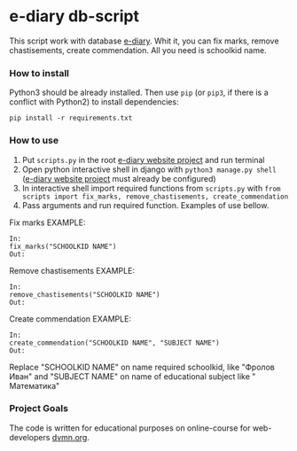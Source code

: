 # e-diary db-script

This script work with database [e-diary](https://github.com/rimprog/e-diary). Whit it, you can fix marks, remove chastisements, create commendation. All you need is schoolkid name.

### How to install

Python3 should be already installed.
Then use `pip` (or `pip3`, if there is a conflict with Python2) to install dependencies:
```
pip install -r requirements.txt
```

### How to use

1. Put `scripts.py` in the root [e-diary website project](https://github.com/rimprog/e-diary) and run terminal
2. Open python interactive shell in django with `python3 manage.py shell` ([e-diary website project](https://github.com/rimprog/e-diary) must already be configured)
3. In interactive shell import required functions from `scripts.py` with `from scripts import fix_marks, remove_chastisements, create_commendation`
4. Pass arguments and run required function. Examples of use bellow.

Fix marks EXAMPLE:
```
In:
fix_marks("SCHOOLKID NAME")
Out:

```

Remove chastisements EXAMPLE:
```
In:
remove_chastisements("SCHOOLKID NAME")
Out:

```

Create commendation EXAMPLE:
```
In:
create_commendation("SCHOOLKID NAME", "SUBJECT NAME")
Out:

```

Replace "SCHOOLKID NAME" on name required schoolkid, like "Фролов Иван" and "SUBJECT NAME" on name of educational subject like " Математика"

### Project Goals

The code is written for educational purposes on online-course for web-developers [dvmn.org](https://dvmn.org/).
